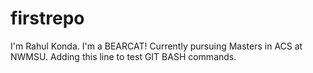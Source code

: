 # firstrepo

I'm Rahul Konda. I'm a BEARCAT!
Currently pursuing Masters in ACS at NWMSU.
Adding this line to test GIT BASH commands.